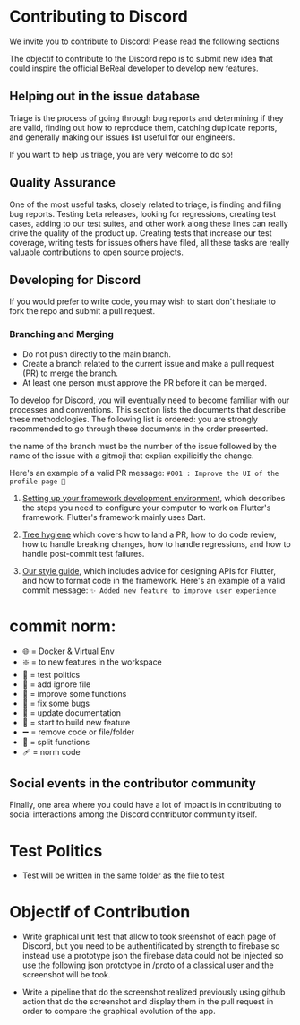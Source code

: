 Contributing to Discord
=======================

We invite you to contribute to Discord! Please read the following sections

The objectif to contribute to the Discord repo is to submit new idea that could inspire the official BeReal developer to develop new features.

Helping out in the issue database
---------------------------------

Triage is the process of going through bug reports and determining if they are valid, finding out
how to reproduce them, catching duplicate reports, and generally making our issues list
useful for our engineers.

If you want to help us triage, you are very welcome to do so!


Quality Assurance
-----------------

One of the most useful tasks, closely related to triage, is finding and filing bug reports. Testing
beta releases, looking for regressions, creating test cases, adding to our test suites, and
other work along these lines can really drive the quality of the product up. Creating tests
that increase our test coverage, writing tests for issues others have filed, all these tasks
are really valuable contributions to open source projects.

Developing for Discord
----------------------

If you would prefer to write code, you may wish to start don't hesitate to fork the repo and submit a pull request.

### Branching and Merging

- Do not push directly to the main branch.
- Create a branch related to the current issue and make a pull request (PR) to merge the branch.
- At least one person must approve the PR before it can be merged.

To develop for Discord, you will eventually need to become familiar
with our processes and conventions. This section lists the documents
that describe these methodologies. The following list is ordered: you
are strongly recommended to go through these documents in the order
presented.

the name of the branch must be the number of the issue followed by the name of the issue with a gitmoji that explian expilicitly the change.


Here's an example of a valid PR message: `#001 : Improve the UI of the profile page 🎨`


1. [Setting up your framework development environment](https://github.com/flutter/flutter/wiki/Setting-up-the-Framework-development-environment),
   which describes the steps you need to configure your computer to
   work on Flutter's framework. Flutter's framework mainly uses Dart.

2. [Tree hygiene]()
   which covers how to land a PR, how to do code review, how to
   handle breaking changes, how to handle regressions, and how to
   handle post-commit test failures.

3. [Our style guide](),
   which includes advice for designing APIs for Flutter, and how to
   format code in the framework.
   Here's an example of a valid commit message: `✨ Added new feature to improve user experience`

# commit norm:

- :globe_with_meridians: = Docker & Virtual Env
- :sparkle: = to new features in the workspace
- :test_tube: = test politics
- :see_no_evil: = add ignore file
- :art: = improve some functions
- :bug: = fix some bugs
- :memo: = update documentation
- :construction: = start to build new feature
- :heavy_minus_sign: = remove code or file/folder
- :bricks: = split functions
- :adhesive_bandage: = norm code

Social events in the contributor community
------------------------------------------

Finally, one area where you could have a lot of impact is in contributing to social interactions among the Discord contributor community itself.

# Test Politics

- Test will be written in the same folder as the file to test

# Objectif of Contribution

- Write graphical unit test that allow to took sreenshot of each page of Discord, but you need to be authentificated by strength to firebase so instead use a prototype json the firebase data could not be injected so use the following json prototype in /proto of a classical user and the screenshot will be took.

- Write a pipeline that do the screenshot realized previously using  github action that do the screenshot and display them in the pull request in order to compare the graphical evolution of the app.
